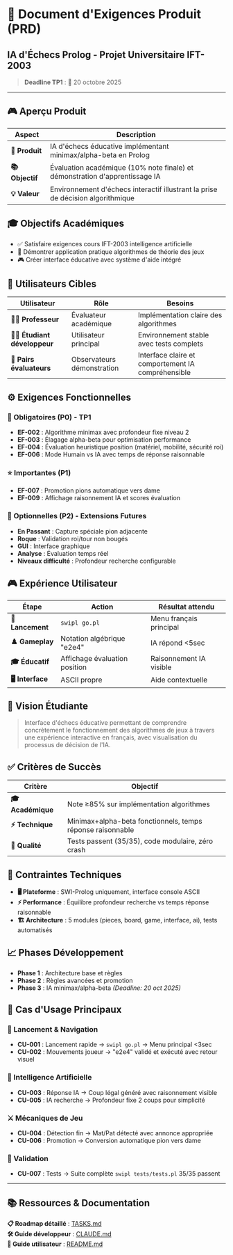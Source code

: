 # 🎯 Document d'Exigences Produit (PRD)
## IA d'Échecs Prolog - Projet Universitaire IFT-2003

> **Deadline TP1** : 📅 20 octobre 2025

---

## 🎮 Aperçu Produit

| Aspect | Description |
|--------|-------------|
| **🎯 Produit** | IA d'échecs éducative implémentant minimax/alpha-beta en Prolog |
| **📚 Objectif** | Évaluation académique (10% note finale) et démonstration d'apprentissage IA |
| **💡 Valeur** | Environnement d'échecs interactif illustrant la prise de décision algorithmique |

## 🎓 Objectifs Académiques

- ✅ Satisfaire exigences cours IFT-2003 intelligence artificielle
- 🧠 Démontrer application pratique algorithmes de théorie des jeux
- 🎮 Créer interface éducative avec système d'aide intégré

## 👥 Utilisateurs Cibles

| Utilisateur | Rôle | Besoins |
|-------------|------|---------|
| **👨‍🏫 Professeur** | Évaluateur académique | Implémentation claire des algorithmes |
| **👨‍💻 Étudiant développeur** | Utilisateur principal | Environnement stable avec tests complets |
| **👥 Pairs évaluateurs** | Observateurs démonstration | Interface claire et comportement IA compréhensible |

## ⚙️ Exigences Fonctionnelles

### 🎯 Obligatoires (P0) - TP1
- **EF-002** : Algorithme minimax avec profondeur fixe niveau 2
- **EF-003** : Élagage alpha-beta pour optimisation performance
- **EF-004** : Évaluation heuristique position (matériel, mobilité, sécurité roi)
- **EF-006** : Mode Humain vs IA avec temps de réponse raisonnable

### ⭐ Importantes (P1)
- **EF-007** : Promotion pions automatique vers dame
- **EF-009** : Affichage raisonnement IA et scores évaluation

### 🔄 Optionnelles (P2) - Extensions Futures
- **En Passant** : Capture spéciale pion adjacente
- **Roque** : Validation roi/tour non bougés
- **GUI** : Interface graphique
- **Analyse** : Évaluation temps réel
- **Niveaux difficulté** : Profondeur recherche configurable

## 🎮 Expérience Utilisateur

| Étape | Action | Résultat attendu |
|-------|--------|------------------|
| **🚀 Lancement** | `swipl go.pl` | Menu français principal |
| **♟️ Gameplay** | Notation algébrique "e2e4" | IA répond <5sec |
| **🎓 Éducatif** | Affichage évaluation position | Raisonnement IA visible |
| **🖥️ Interface** | ASCII propre | Aide contextuelle |

## 🎯 Vision Étudiante

> Interface d'échecs éducative permettant de comprendre concrètement le fonctionnement des algorithmes de jeux à travers une expérience interactive en français, avec visualisation du processus de décision de l'IA.

## ✅ Critères de Succès

| Critère | Objectif |
|---------|----------|
| **🎓 Académique** | Note ≥85% sur implémentation algorithmes |
| **⚡ Technique** | Minimax+alpha-beta fonctionnels, temps réponse raisonnable |
| **🧪 Qualité** | Tests passent (35/35), code modulaire, zéro crash |

## 🔧 Contraintes Techniques

- **🖥️ Plateforme** : SWI-Prolog uniquement, interface console ASCII
- **⚡ Performance** : Équilibre profondeur recherche vs temps réponse raisonnable  
- **🏗️ Architecture** : 5 modules (pieces, board, game, interface, ai), tests automatisés

## 📈 Phases Développement

- **Phase 1** : Architecture base et règles
- **Phase 2** : Règles avancées et promotion  
- **Phase 3** : IA minimax/alpha-beta *(Deadline: 20 oct 2025)*

## 🎯 Cas d'Usage Principaux

### 🚀 Lancement & Navigation
- **CU-001** : Lancement rapide → `swipl go.pl` → Menu principal <3sec
- **CU-002** : Mouvements joueur → "e2e4" validé et exécuté avec retour visuel

### 🤖 Intelligence Artificielle  
- **CU-003** : Réponse IA → Coup légal généré avec raisonnement visible
- **CU-005** : IA recherche → Profondeur fixe 2 coups pour simplicité

### ⚔️ Mécaniques de Jeu
- **CU-004** : Détection fin → Mat/Pat détecté avec annonce appropriée  
- **CU-006** : Promotion → Conversion automatique pion vers dame

### 🧪 Validation
- **CU-007** : Tests → Suite complète `swipl tests/tests.pl` 35/35 passent

---

## 📚 Ressources & Documentation

**📋 Roadmap détaillé** : [TASKS.md](TASKS.md)  
**🛠️ Guide développeur** : [CLAUDE.md](../.claude/CLAUDE.md)  
**👤 Guide utilisateur** : [README.md](../README.md)